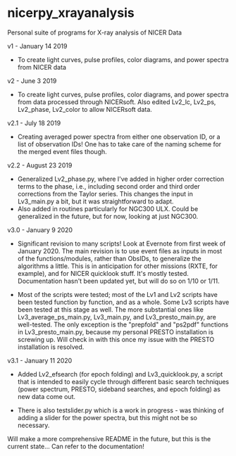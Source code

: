 # nicerpy_xrayanalysis
Personal suite of programs for X-ray analysis of NICER Data 

v1 - January 14 2019 

- To create light curves, pulse profiles, color diagrams, and power spectra from NICER data

v2 - June 3 2019 

- To create light curves, pulse profiles, color diagrams, and power spectra from data processed through NICERsoft. Also edited Lv2_lc, Lv2_ps, Lv2_phase, Lv2_color to allow NICERsoft data.

v2.1 - July 18 2019

- Creating averaged power spectra from either one observation ID, or a list of observation IDs! One has to take care of the naming scheme for the merged event files though. 

v2.2 - August 23 2019

- Generalized Lv2_phase.py, where I've added in higher order correction terms to the phase, i.e., including second order and third order corrections from the Taylor series. This changes the input in Lv3_main.py a bit, but it was straightforward to adapt.
- Also added in routines particularly for NGC300 ULX. Could be generalized in the future, but for now, looking at just NGC300.

v3.0 - January 9 2020

- Significant revision to many scripts! Look at Evernote from first week of January 2020. The main revision is to use event files as inputs in most of the functions/modules, rather than ObsIDs, to generalize the algorithms a little. This is in anticipation for other missions (RXTE, for example), and for NICER quicklook stuff. It's mostly tested. Documentation hasn't been updated yet, but will do so on 1/10 or 1/11. 

- Most of the scripts were tested; most of the Lv1 and Lv2 scripts have been tested function by function, and as a whole. Some Lv3 scripts have been tested at this stage as well. The more substantial ones like Lv3_average_ps_main.py, Lv3_main.py, and Lv3_presto_main.py, are well-tested. The only exception is the "prepfold" and "ps2pdf" functions in Lv3_presto_main.py, because my personal PRESTO installation is screwing up. Will check in with this once my issue with the PRESTO installation is resolved.

v3.1 - January 11 2020

- Added Lv2_efsearch (for epoch folding) and Lv3_quicklook.py, a script that is intended to easily cycle through different basic search techniques (power spectrum, PRESTO, sideband searches, and epoch folding) as new data come out. 

- There is also testslider.py which is a work in progress - was thinking of adding a slider for the power spectra, but this might not be so necessary.

Will make a more comprehensive README in the future, but this is the current state... Can refer to the documentation! 

